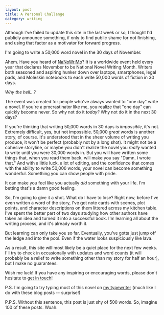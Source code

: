 ```yaml
---
layout: post
title: A Personal Challange
category: writing
---
```


Although I've failed to update this site in the last week or so, I thought I'd publicly announce something, if only to find public shame for not finishing, and using that factor as a motivator for forward progress.

I'm going to write a 50,000 word novel in the 30 days of November.

Ahem. Have you heard of [NaNoWriMo][nano]? It is a worldwide event held every year that declares November to be National Novel Writing Month. Writers both seasoned and aspiring hunker down over laptops, smartphones, legal pads, and Moleskin notebooks to each write 50,000 words of fiction in 30 days.

*Why the hell...?*

The event was created for people who've always wanted to "one day" write a novel. If you're a procrastinator like me, you realize that "one day" can quickly become never. So why not do it *today?* Why not do it in the next 30 days?

If you're thinking that writing 50,000 words in 30 days is *impossible*, it's not. Extremely difficult, yes, but not impossible. 50,000 *great* words is another story, of course. It's understood that in the sheer volume of writing you produce, it won't be perfect (probably not by a long shot). It might not be a cohesive storyline, or maybe you didn't realize the novel you *really* wanted to write until you were 30,000 words in. But you will have written some things that, when you read them back, will make you say "Damn, *I* wrote that." And with a little luck, a lot of editing, and the confidence that comes with the ability to write 50,000 words, your novel can become something wonderful. Something you can show people with pride.

It can make you feel like you actually *did* something with your life. I'm betting that's a damn good feeling.

So, I'm going to give it a shot. What do I have to lose? Right now, before I've even written a word of the story, I've got note cards with scenes, plot points, and character descriptions on them littered across my kitchen table. I've spent the better part of two days studying how other authors have taken an idea and turned it into a successful book. I'm learning all about the writing process, and it's already worth it.

But learning can only take you so far. Eventually, you've gotta just jump off the ledge and into the pool. Even if the water looks suspiciously like lava.

As a result, this site will most likely be a quiet place for the next few weeks. I'll try to check in occasionally with updates and word counts (it will probably be a relief to write something other than my story for half an hour), but I make no guarantees.

Wish me luck! If you have any inspiring or encouraging words, please don't hesitate to [get in touch][email]!

P.S. I'm going to try typing most of this novel on [my typewriter][typewriter] (much like I do with these blog posts -- surprise!)

P.P.S. Without this sentence, this post is just shy of 500 words. So, imagine 100 of these posts. Woah.

[nano]: http://www.nanowrimo.org "NaNoWriMo Official Site"
[email]: mailto:winsbe01@gmail.com
[typewriter]: http://www.flickr.com/photos/61979487@N02/6281702520/in/pool-851994@N23/ "It's gorgeous!"
